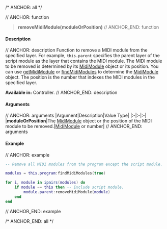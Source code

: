 /* ANCHOR: all */

// ANCHOR: function
>**removeMidiModule(moduleOrPosition)**
// ANCHOR_END: function

#### Description

// ANCHOR: description
Function to remove a MIDI module from the specified layer. For example, ``this.parent`` specifies the parent layer of the script module as the layer that contains the MIDI module. The MIDI module to be removed is determined by its [MidiModule](./MidiModule.md) object or its position. You can use [getMidiModule](./getMidiModule.md) or [findMidiModules](./findMidiModules.md) to determine the [MidiModule](./MidiModule.md) object. The position is the number that indexes the MIDI modules in the specified layer.

**Available in:** Controller.
// ANCHOR_END: description

#### Arguments

// ANCHOR: arguments
|Argument|Description|Value Type|
|:-|:-|:-|
|**moduleOrPosition**|The [MidiModule](./MidiModule.md) object or the position of the MIDI module to be removed.|[MidiModule](./MidiModule.md) or number|
// ANCHOR_END: arguments

#### Example

// ANCHOR: example
```lua
-- Remove all MIDI modules from the program except the script module.

modules = this.program:findMidiModules(true)

for i, module in ipairs(modules) do
    if module ~= this then -- Exclude script module.
        module.parent:removeMidiModule(module)
    end
end
```
// ANCHOR_END: example

/* ANCHOR_END: all */